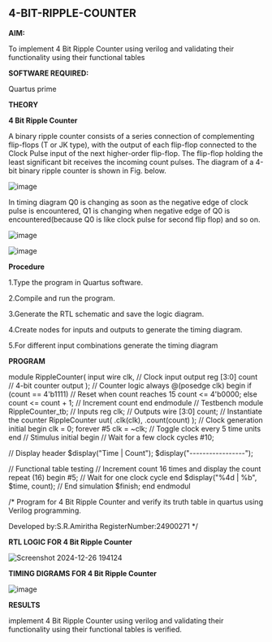 ## 4-BIT-RIPPLE-COUNTER
**AIM:**

To implement  4 Bit Ripple Counter using verilog and validating their functionality using their functional tables

**SOFTWARE REQUIRED:**

Quartus prime

**THEORY**

**4 Bit Ripple Counter**

A binary ripple counter consists of a series connection of complementing flip-flops (T or JK type), with the output of each flip-flop connected to the Clock Pulse input of the next higher-order flip-flop. The flip-flop holding the least significant bit receives the incoming count pulses. The diagram of a 4-bit binary ripple counter is shown in Fig. below.

![image](https://github.com/naavaneetha/4-BIT-RIPPLE-COUNTER/assets/154305477/cb4b74d4-31ab-4359-95d0-d22e67daba13)

In timing diagram Q0 is changing as soon as the negative edge of clock pulse is encountered, Q1 is changing when negative edge of Q0 is encountered(because Q0 is like clock pulse for second flip flop) and so on.

![image](https://github.com/naavaneetha/4-BIT-RIPPLE-COUNTER/assets/154305477/a573a7d6-014e-4e54-93e6-e2ac9530960b)

![image](https://github.com/naavaneetha/4-BIT-RIPPLE-COUNTER/assets/154305477/85e1958a-2fc1-49bb-9a9f-d58ccbf3663c)

**Procedure**

1.Type the program in Quartus software.

2.Compile and run the program.

3.Generate the RTL schematic and save the logic diagram.

4.Create nodes for inputs and outputs to generate the timing diagram.

5.For different input combinations generate the timing diagram

**PROGRAM**

 module RippleCounter(
 input wire clk,  // Clock input
 output reg [3:0] count // 4-bit counter output
 );
 // Counter logic
 always @(posedge clk) begin
 if (count == 4'b1111) // Reset when count reaches 15
 count <= 4'b0000;
 else
 count <= count + 1; // Increment count
 end
 endmodule
 // Testbench
 module RippleCounter_tb;
 // Inputs
 reg clk;
 // Outputs
 wire [3:0] count;
 // Instantiate the counter
 RippleCounter uut(
   .clk(clk),
   .count(count)
 );
 // Clock generation
 initial begin
   clk = 0;
   forever #5 clk = ~clk; // Toggle clock every 5 time units
 end
 // Stimulus
 initial begin
   // Wait for a few clock cycles
   #10;
   
   // Display header
   $display("Time | Count");
   $display("-----------------");
   
   // Functional table testing
   // Increment count 16 times and display the count
   repeat (16) begin
       #5; // Wait for one clock cycle
        end
         $display("%4d | %b", $time, count);
 // End simulation
 $finish;
 end
 endmodul
 
/* Program for 4 Bit Ripple Counter and verify its truth table in quartus using Verilog programming.

 Developed by:S.R.Amiritha
 RegisterNumber:24900271
*/

**RTL LOGIC FOR 4 Bit Ripple Counter**

![Screenshot 2024-12-26 194124](https://github.com/user-attachments/assets/85d69a9b-6ae4-4792-aaec-b4478c1e5ecd)


**TIMING DIGRAMS FOR 4 Bit Ripple Counter**

![image](https://github.com/user-attachments/assets/84766e79-acb6-446b-bd44-44b9f1e86515)


**RESULTS**

 implement  4 Bit Ripple Counter using verilog and validating their functionality using their functional tables is verified.

